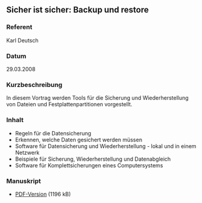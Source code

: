 ## Sicher ist sicher: Backup und restore


### Referent
Karl Deutsch

### Datum
29.03.2008

### Kurzbeschreibung
In diesem Vortrag werden Tools für die Sicherung und Wiederherstellung von
Dateien und Festplattenpartitionen vorgestellt.

### Inhalt

* Regeln für die Datensicherung
* Erkennen, welche Daten gesichert werden müssen
* Software für Datensicherung und Wiederherstellung - lokal und in einem Netzwerk
* Beispiele für Sicherung, Wiederherstellung und Datenabgleich
* Software für Komplettsicherungen eines Computersystems

### Manuskript

* [PDF-Version](/download/Vortraege/Keine_Panik.pdf) (1196 kB)
